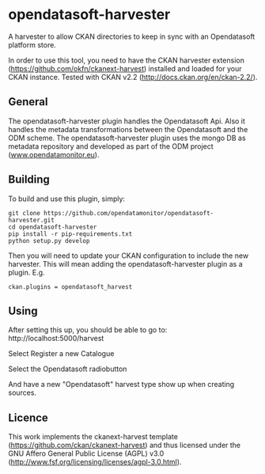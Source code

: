 opendatasoft-harvester
======================

A harvester to allow CKAN directories to keep in sync with an Opendatasoft platform store.

In order to use this tool, you need to have the CKAN harvester extension (https://github.com/okfn/ckanext-harvest)
installed and loaded for your CKAN instance.
Tested with CKAN v2.2 (http://docs.ckan.org/en/ckan-2.2/).

General
---------
The opendatasoft-harvester plugin handles the Opendatasoft Api. Also it handles the metadata transformations between the Opendatasoft and the ODM scheme.
The opendatasoft-harvester plugin uses the mongo DB as metadata repository and developed as part of the ODM project (www.opendatamonitor.eu).

Building
---------

To build and use this plugin, simply:

    git clone https://github.com/opendatamonitor/opendatasoft-harvester.git
    cd opendatasoft-harvester
    pip install -r pip-requirements.txt
    python setup.py develop

Then you will need to update your CKAN configuration to include the new harvester.  This will mean adding the
opendatasoft-harvester plugin as a plugin.  E.g.

    ckan.plugins = opendatasoft_harvest

Using
---------

After setting this up, you should be able to go to:
    http://localhost:5000/harvest

Select Register a new Catalogue

Select the Opendatasoft radiobutton

And have a new "Opendatasoft" harvest type show up when creating sources.


Licence
---------

This work implements the ckanext-harvest template (https://github.com/ckan/ckanext-harvest) and thus 
licensed under the GNU Affero General Public License (AGPL) v3.0 (http://www.fsf.org/licensing/licenses/agpl-3.0.html).
